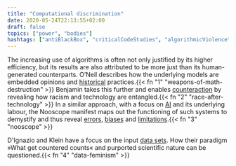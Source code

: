```yaml
---
title: "Computational discrimination"
date: 2020-05-24T22:13:55+02:00
draft: false
topics: ["power", "bodies"]
hashtags: ["antiBlackBox", "criticalCodeStudies", "algorithmicViolence"]
---
```


The increasing use of algorithms is often not only justified by its higher efficiency, but its results are also attributed to be more just than its human-generated counterparts. O’Neil describes how the underlying models are embedded opinions and [historical](https://elegantcollisions.com/decoding-possibilities) practices.{{< fn "1" "weapons-of-math-destruction" >}} Benjamin takes this further and enables [counteraction](http://radicalaiproject.org/) by revealing how racism and technology are entangled.{{< fn "2" "race-after-technology" >}} In a similar approach, with a focus on [AI](https://ainowinstitute.org/) and its underlying labour, the Nooscope manifest maps out the functioning of such systems to demystify and thus reveal [errors](https://www.theguardian.com/technology/2018/jan/12/google-racism-ban-gorilla-black-people), [biases](https://algorithmwatch.org/en/story/google-vision-racism/) and [limitations](https://fortune.com/2018/10/10/amazon-ai-recruitment-bias-women-sexist/).{{< fn "3" "nooscope" >}}

D'Ignazio and Klein have a focus on the input [data sets](https://github.com/MimiOnuoha/missing-datasets). How their paradigm »What get countered counts« and purported scientific nature can be questioned.{{< fn "4" "data-feminism" >}}